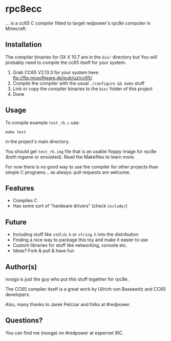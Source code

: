 # rpc8ecc

... is a cc65 C compiler fitted to target redpower's rpc8e computer in Minecraft. 

## Installation

The compiler binaries for OX X 10.7 are in the `bin/` directory but You will probably need to compile the cc65 itself for your system.

1. Grab CC65 V2.13.3 for your system here: ftp://ftp.musoftware.de/pub/uz/cc65/
2. Compile the compiler with the usual `./configure && make` stuff
3. Link or copy the compiler binaries to the `bin/` folder of this project
4. Done

## Usage

To compile example `test_rb.c` use:

```
make test
```
in the project's main directory. 

You should get `test_rb.img` file that is an usable floppy image for rpc8e (both ingame or emulated).
Read the Makefiles to learn more.

For now there is no good way to use the compiler for other projects than simple C programs... as always: pull requests are welcome.

## Features

* Compiles C
* Has some sort of "hardware drivers" (check `include/`)

## Future

* Including stuff like `stdlib.h` or `string.h` into the distribution
* Finding a nice way to package this toy and make it easier to use
* Custom libraries for stuff like networking, console etc.
* Ideas? Fork & pull & have fun

## Author(s)

nooga is just the guy who put this stuff together for rpc8e. 

The CC65 compiler itself is a great work by Ullrich von Bassewitz and CC65 developers.

Also, many thanks to Jarek Pelczar and folks at #redpower.

## Questions?

You can find me (nooga) on #redpower at espernet IRC.
